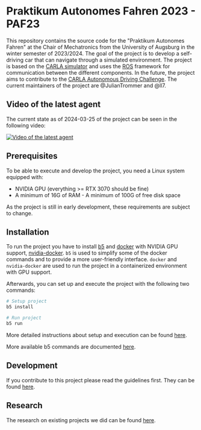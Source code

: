 # Praktikum Autonomes Fahren 2023 - PAF23

This repository contains the source code for the "Praktikum Autonomes Fahren" at the Chair of Mechatronics from the University of Augsburg in the winter semester of 2023/2024.
The goal of the project is to develop a self-driving car that can navigate through a simulated environment.
The project is based on the [CARLA simulator](https://carla.org/) and uses the [ROS](https://www.ros.org/) framework for communication between the different components.
In the future, the project aims to contribute to the [CARLA Autonomous Driving Challenge](https://leaderboard.carla.org/challenge/).
The current maintainers of the project are @JulianTrommer and @ll7.

## Video of the latest agent

The current state as of 2024-03-25 of the project can be seen in the following video:

[![Video of the latest agent](https://img.youtube.com/vi/2sR87lO9-Aw/0.jpg)](https://www.youtube.com/watch?v=2sR87lO9-Aw)

## Prerequisites

To be able to execute and develop the project, you need a Linux system equipped with:

- NVIDIA GPU (everything >= RTX 3070 should be fine)
- A minimum of 16G of RAM - A minimum of 100G of free disk space

As the project is still in early development, these requirements are subject to change.

## Installation

To run the project you have to install [b5](https://github.com/team23/b5)
and [docker](https://docs.docker.com/engine/install/) with NVIDIA GPU support,
[nvidia-docker](https://docs.nvidia.com/datacenter/cloud-native/container-toolkit/install-guide.html#docker).
`b5` is used to simplify some of the docker commands and to provide a more user-friendly interface.
`docker` and `nvidia-docker` are used to run the project in a containerized environment with GPU support.

Afterwards, you can set up and execute the project with the following two commands:

```bash
# Setup project
b5 install

# Run project
b5 run
```

More detailed instructions about setup and execution can be found [here](./doc/01_general/Readme.md).

More available b5 commands are documented [here](./doc/01_general/03_commands.md).

## Development

If you contribute to this project please read the guidelines first. They can be found [here](./doc/02_development/Readme.md).

## Research

The research on existing projects we did can be found [here](./doc/03_research/Readme.md).
